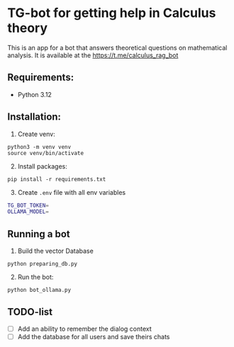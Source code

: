 # TG-bot for getting help in Calculus theory
This is an app for a bot that answers theoretical questions on mathematical analysis.
 It is available at the https://t.me/calculus_rag_bot

## Requirements:
- Python 3.12

## Installation:
1. Create venv:
```
python3 -m venv venv
source venv/bin/activate
```

2. Install packages:
```
pip install -r requirements.txt
```

3. Create `.env` file with all env variables 
```bash
TG_BOT_TOKEN=
OLLAMA_MODEL=
```

## Running a bot
1. Build the vector Database 
```
python preparing_db.py
```

2. Run the bot:
```
python bot_ollama.py
```

## TODO-list
- [ ] Add an ability to remember the dialog context
- [ ] Add the database for all users and save theirs chats